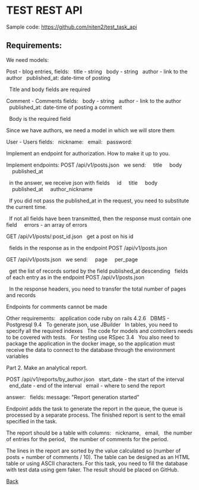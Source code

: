 # TEST REST API

Sample code: https://github.com/niten2/test_task_api

## Requirements:

We need models:

Post - blog entries,
fields:
  title - string
  body - string
  author - link to the author
  published_at: date-time of posting

  Title and body fields are required

Comment - Comments
fields:
  body - string
  author - link to the author
  published_at: date-time of posting a comment

  Body is the required field

Since we have authors, we need a model in which we will store them

User - Users
fields:
  nickname:
  email:
  password:

Implement an endpoint for authorization. How to make it up to you.

Implement endpoints:
POST /api/v1/posts.json
  we send:
    title
    body
    published_at

  in the answer, we receive json with fields
    id
    title
    body
    published_at
    author_nickname

  If you did not pass the published_at in the request, you need to substitute the current time.

  If not all fields have been transmitted, then the response must contain one field
    errors - an array of errors

GET /api/v1/posts/:post_id.json
  get a post on his id

  fields in the response as in the endpoint POST /api/v1/posts.json

GET /api/v1/posts.json
  we send:
    page
    per_page

  get the list of records sorted by the field published_at descending
  fields of each entry as in the endpoint POST /api/v1/posts.json

  In the response headers, you need to transfer the total number of pages and records

Endpoints for comments cannot be made

Other requirements:
  application code ruby ​​on rails 4.2.6
  DBMS - Postgresql 9.4
  To generate json, use JBuilder
  In tables, you need to specify all the required indexes
  The code for models and controllers needs to be covered with tests.
  For testing use RSpec 3.4
  You also need to package the application in the docker image, so the application must receive the data to connect to the database through the environment variables

Part 2. Make an analytical report.

POST /api/v1/reports/by_author.json
  start_date - the start of the interval
  end_date - end of the interval
  email - where to send the report

answer:
  fields: message: "Report generation started"

Endpoint adds the task to generate the report in the queue, the queue is processed by a separate process. The finished report is sent to the email specified in the task.

The report should be a table with columns:
  nickname,
  email,
  the number of entries for the period,
  the number of comments for the period.

The lines in the report are sorted by the value calculated so (number of posts + number of comments / 10).
The table can be designed as an HTML table or using ASCII characters.
For this task, you need to fill the database with test data using gem faker.
The result should be placed on GitHub.

[Back](https://github.com/niten2/test_tasks)
